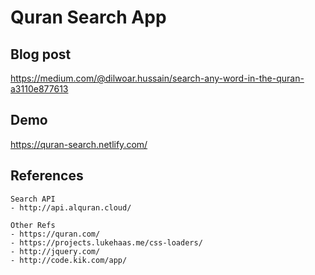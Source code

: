 # Quran Search App

## Blog post
https://medium.com/@dilwoar.hussain/search-any-word-in-the-quran-a3110e877613

## Demo
https://quran-search.netlify.com/

## References
```
Search API 
- http://api.alquran.cloud/

Other Refs
- https://quran.com/
- https://projects.lukehaas.me/css-loaders/
- http://jquery.com/
- http://code.kik.com/app/

```
